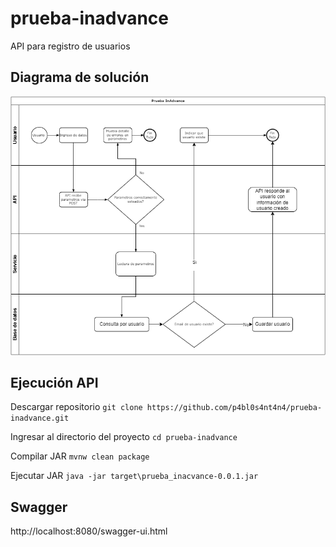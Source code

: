 # prueba-inadvance
API para registro de usuarios

## Diagrama de solución
![diagrama](https://github.com/p4bl0s4nt4n4/prueba-inadvance/blob/main/inadvance.drawio.png?raw=true)

## Ejecución API
Descargar repositorio `git clone https://github.com/p4bl0s4nt4n4/prueba-inadvance.git`

Ingresar al directorio del proyecto `cd prueba-inadvance`

Compilar JAR `mvnw clean package`

Ejecutar JAR `java -jar target\prueba_inacvance-0.0.1.jar`

## Swagger
http://localhost:8080/swagger-ui.html
